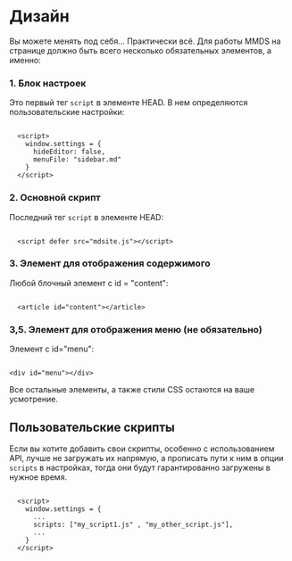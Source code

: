 Дизайн
============

Вы можете менять под себя... Практически всё. Для работы MMDS на странице должно быть всего несколько обязательных элементов, а именно:

### 1. Блок настроек

Это первый тег `script` в элементе HEAD. В нем определяются пользовательские 
настройки:

```

  <script>
    window.settings = {
      hideEditor: false,
      menuFile: "sidebar.md"
    }
  </script>

```

### 2. Основной скрипт

Последний тег `script` в элементе HEAD:

```

  <script defer src="mdsite.js"></script>

```

### 3. Элемент для отображения содержимого

Любой блочный элемент с id = "content":

```

  <article id="content"></article>

```
### 3,5. Элемент для отображения меню (не обязательно)

Элемент с id="menu":

```

<div id="menu"></div>

```

Все остальные элементы, а также стили CSS остаются на ваше усмотрение. 


## Пользовательские скрипты

Если вы хотите добавить свои скрипты, особенно с использованием API, лучше не 
загружать их напрямую, а прописать пути к ним в опции `scripts` в
настройках, тогда они будут гарантированно загружены в нужное время.

```

  <script>
    window.settings = {
      ...
      scripts: ["my_script1.js" , "my_other_script.js"],
      ...
    }
  </script>

```
